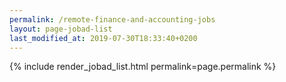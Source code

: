 ```yaml
---
permalink: /remote-finance-and-accounting-jobs
layout: page-jobad-list
last_modified_at: 2019-07-30T18:33:40+0200
---
```

{% include render_jobad_list.html permalink=page.permalink %}
